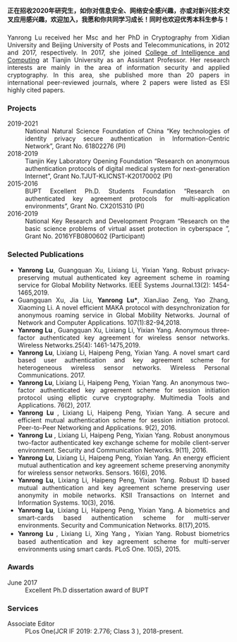 
<body>
<header>
<div class="container home" id="navigation">
<h2 id="name"></h2>
</div>
</header>
<div class="container">
<div id="section1">
<p></p>
</div>
<div id="section2">
<h3></h3>
<p align="justify"><b>正在招收2020年研究生，如你对信息安全、网络安全感兴趣，亦或对新兴技术交叉应用感兴趣，欢迎加入，我愿和你共同学习成长！同时也欢迎优秀本科生参与！</b></p>
<h3></h3>  
<p align="justify"> Yanrong Lu received her Msc and her PhD in Cryptography from Xidian University and Beijing University of Posts and Telecommunications, in 2012 and 2017, respectively. In 2017, she joined <a href="http://cs.tju.edu.cn/csweb/">College of Intelligence and Computing</a> at Tianjin University as an Assistant Professor. Her research interests are mainly in the area of information security and applied cryptography. In this area, she published more than 20 papers in international peer-reviewed journals, where 2 papers were listed as ESI highly cited papers. </p>
<h3>Projects</h3>
<dl class="cv">
<dt> 2019-2021</dt>
<dd>
<div align="justify">National Natural Science Foundation of China “Key technologies of identity privacy secure authentication in Information-Centric Network”, Grant No. 61802276 (PI)</div>
</dd>  
<dt> 2018-2019</dt>
<dd>
<div align="justify">Tianjin Key Laboratory Opening Foundation “Research on anonymous authentication protocols of digital medical system for next-generation Internet”, Grant No.TJUT-KLICNST-K20170002 (PI)</div>
</dd>
<dt>2015-2016</dt>
<dd>
<div align="justify">BUPT Excellent Ph.D. Students Foundation “Research on authenticated key agreement protocols for multi-application environments”, Grant No. CX2015310 (PI)</div>
</dd>
<dt>2016-2019</dt>
<dd>
<div align="justify">National Key Research and Development Program “Research on the basic science problems of virtual asset protection in cyberspace ”, Grant No. 2016YFB0800602 (Participant)</div>
</dd>
<dt></dt>
</dl>
<h3>Selected Publications</h3>
<ul class="cv">
<li>
<div align="justify">  <strong>Yanrong Lu</strong>, Guangquan Xu, Lixiang Li, Yixian Yang. Robust privacy-preserving mutual authenticated key agreement scheme in roaming service	for Global Mobility Networks. IEEE Systems Journal.13(2): 1454-1465,2019.
</div>
</li>
<li>
<div align="justify"> Guangquan Xu, Jia Liu, <strong>Yanrong Lu*</strong>, XianJiao Zeng, Yao Zhang, Xiaoming Li. A novel efficient MAKA protocol with desynchronization for anonymous roaming service in Global Mobility Networks. Journal of Network and Computer Applications. 107(1):82-94,2018.</div>
</li>
<li>
<div align="justify"><strong> Yanrong Lu </strong>, Guangquan Xu, Lixiang Li, Yixian Yang. Anonymous three-factor authenticated key agreement for wireless sensor networks. Wireless Networks.25(4): 1461-1475,2019.
</div>
</li>
<li>
<div align="justify"><strong>Yanrong Lu</strong>, Lixiang Li, Haipeng Peng, Yixian Yang. A novel smart card based user authentication and key agreement scheme for heterogeneous wireless sensor networks. Wireless Personal Communications. 2017.
</div>
</li>
<li>
<div align="justify"><strong>Yanrong Lu</strong>, Lixiang Li, Haipeng Peng, Yixian Yang. An anonymous two-factor authenticated key agreement scheme for session initiation protocol using elliptic curve cryptography. Multimedia Tools and Applications. 76(2), 2017.
</div>
</li>
<li>
<div align="justify"><strong> Yanrong Lu </strong>, Lixiang Li, Haipeng Peng, Yixian Yang. A secure and efficient mutual authentication scheme for session initiation protocol. Peer-to-Peer Networking and Applications. 9(2), 2016.
</div>
</li>
<li>
<div align="justify"><strong> Yanrong Lu </strong>, Lixiang Li, Haipeng Peng, Yixian Yang. Robust anonymous two-factor authenticated key exchange scheme for mobile client-server environment. Security and Communication Networks. 9(11), 2016.
</div>
</li>
<li>
<div align="justify"><strong>Yanrong Lu</strong>, Lixiang Li, Haipeng Peng, Yixian Yang. An energy efficient mutual authentication and key agreement scheme preserving anonymity for wireless sensor networks. Sensors. 16(6), 2016.
</div>
</li>
<li>
<div align="justify"><strong>Yanrong Lu</strong>, Lixiang Li, Haipeng Peng, Yixian Yang. Robust ID based mutual authentication and key agreement scheme preserving user anonymity in mobile networks. KSII Transactions on Internet and Information Systems. 10(3), 2016.
</div>
</li>
<li>
<div align="justify"><strong>Yanrong Lu</strong>, Lixiang Li, Haipeng Peng, Yixian Yang. A biometrics and smart-cards based authentication scheme for multi-server environments. Security and Communication Networks. 8(17),2015.
</div>
</li>
<li>
<div align="justify"><strong>Yanrong Lu </strong>, Lixiang Li, Xing Yang，Yixian Yang. Robust biometrics based authentication and key agreement scheme for multi-server environments using smart cards. PLoS One. 10(5), 2015.
</div>
</li>
</ul>
<h3>Awards</h3>
<dl class="cv">
<dt> June 2017</dt>
<dd>
<div align="justify"> Excellent Ph.D dissertation award of BUPT </div>
</dd>
<dt></dt>
</dl>
<h3>Services</h3>
<dl class="cv">
<dt> Associate Editor</dt>
<dd>
<div align="justify"> PLos One(JCR IF 2019: 2.776; Class 3 ), 2018-present. </div>
</dd>
<dt></dt>
<dt>&nbsp;</dt>
</dl>  
